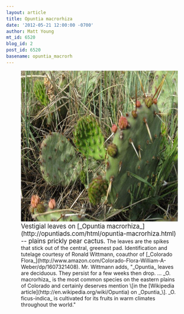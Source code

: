 ```yaml
---
layout: article
title: Opuntia macrorhiza
date: '2012-05-21 12:00:00 -0700'
author: Matt Young
mt_id: 6520
blog_id: 2
post_id: 6520
basename: opuntia_macrorh
---
```

<figure>
<img src="/uploads/2012/IMG_2781_Opuntia_macrorhiza_600.jpg" alt="IMG_2781_Opuntia_macrorhiza_600.jpg" width="600" height="407" />
<figcaption markdown="span">
<big>Vestigial leaves on [_Opuntia macrorhiza_](http://opuntiads.com/html/opuntia-macrorhiza.html) -- plains prickly pear cactus.</big> The leaves are the spikes that stick out of the central, greenest pad. Identification and tutelage courtesy of Ronald Wittmann, coauthor of [_Colorado Flora_](http://www.amazon.com/Colorado-Flora-William-A-Weber/dp/1607321408).  Mr. Wittmann adds, "_Opuntia_ leaves are deciduous. They persist for a few weeks then drop. ... _O. macrorhiza_ is the most common species on the eastern plains of Colorado and certainly deserves mention \[in the [Wikipedia article](http://en.wikipedia.org/wiki/Opuntia) on _Opuntia_\]. _O. ficus-indica_ is cultivated for its fruits in warm climates throughout the world."

</figcaption>
</figure>
